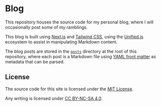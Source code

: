 # Blog

This repository houses the source code for my personal blog, where I will
occasionally post some of my ramblings.

This blog is built using [Next.js](https://nextjs.org) and
[Tailwind CSS](https://tailwindcss.com), using the
[Unified.js](https://unifiedjs.com) ecosystem to assist in manipulating Markdown
content.

The blog posts are stored in the [`posts`](posts) directory at the root of this
repository, where each post is a Markdown file using
[YAML front matter](https://jekyllrb.com/docs/front-matter/) as metadata that
can be parsed.

## License

The source code for this site is licensed under the [MIT License](LICENSE).

Any writing is licensed under
[CC BY-NC-SA 4.0](https://creativecommons.org/licenses/by-nc-sa/4.0/).
